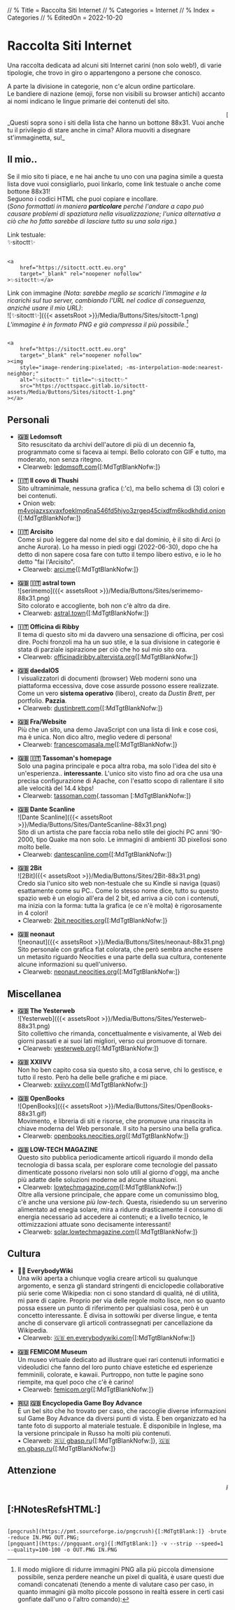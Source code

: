 // % Title = Raccolta Siti Internet
// % Categories = Internet
// % Index = Categories
// % EditedOn = 2022-10-20

# Raccolta Siti Internet

Una raccolta dedicata ad alcuni siti Internet carini (non solo web!), di varie tipologie, che trovo in giro o appartengono a persone che conosco.

A parte la divisione in categorie, non c'e alcun ordine particolare.  
Le bandiere di nazione (emoji, forse non visibili su browser antichi) accanto ai nomi indicano le lingue primarie dei contenuti del sito.

<div markdown="1" id="SitesList" class="NoImgCenter NoLinkLink ImgShiftedH Pixelated">

<marquee markdown="1">
[![✨sitoctt✨]({{< assetsRoot >}}/Media/Buttons/Sites/sitoctt-1.png)](#-Il-mio)&nbsp;
[![serimemo]({{< assetsRoot >}}/Media/Buttons/Sites/serimemo-88x31.png)](#-s-a-1)&nbsp;
[![Dante Scanline]({{< assetsRoot >}}/Media/Buttons/Sites/DanteScanline-88x31.png)](#-s-a-2)&nbsp;
[![2Bit]({{< assetsRoot >}}/Media/Buttons/Sites/2Bit-88x31.png)](#-s-a-3)&nbsp;
[![neonaut]({{< assetsRoot >}}/Media/Buttons/Sites/neonaut-88x31.png)](#-s-a-4)&nbsp;
[![Yesterweb]({{< assetsRoot >}}/Media/Buttons/Sites/Yesterweb-88x31.png)](#-s-a-5)&nbsp;
[![OpenBooks]({{< assetsRoot >}}/Media/Buttons/Sites/OpenBooks-88x31.gif)](#-s-a-6)&nbsp;
</marquee>  
_Questi sopra sono i siti della lista che hanno un bottone 88x31. Vuoi anche tu il privilegio di stare anche in cima? Allora muoviti a disegnare st'immaginetta, su!_

## Il mio..

Se il mio sito ti piace, e ne hai anche tu uno con una pagina simile a questa lista dove vuoi consigliarlo, puoi linkarlo, come link testuale o anche come bottone 88x31!  
Seguono i codici HTML che puoi copiare e incollare.  
(_Sono formattati in maniera **particolare** perché l'andare a capo può causare problemi di spaziatura nella visualizzazione; l'unica alternativa a ciò che ho fatto sarebbe di lasciare tutto su una sola riga._)

Link testuale:  
✨sitoctt✨  
<pre class="CodeScroll"><code>
&lt;a
	href="https://sitoctt.octt.eu.org"
	target="_blank" rel="noopener nofollow"
&gt;✨sitoctt✨&lt;/a&gt;
</code></pre>

Link con immagine _(Nota: sarebbe meglio se scarichi l'immagine e la ricarichi sul tuo server, cambiando l'URL nel codice di conseguenza, anziché usare il mio URL)_:  
![✨sitoctt✨]({{< assetsRoot >}}/Media/Buttons/Sites/sitoctt-1.png)  
_L'immagine è in formato PNG e già compressa il più possibile.[^Comandi di Compressione PNG Lossless]_  
<pre class="CodeScroll"><code>
&lt;a
	href="https://sitoctt.octt.eu.org"
	target="_blank" rel="noopener nofollow"
&gt;&lt;img
	style="image-rendering:pixelated; -ms-interpolation-mode:nearest-neighbor;"
	alt="✨sitoctt✨" title="✨sitoctt✨"
	src="https://octtspacc.gitlab.io/sitoctt-assets/Media/Buttons/Sites/sitoctt-1.png"
&gt;&lt;/a&gt;
</code></pre>

## Personali

- **🇬🇧 Ledomsoft**  
Sito resuscitato da archivi dell'autore di più di un decennio fa, programmato come si faceva ai tempi. Bello colorato con GIF e tutto, ma moderato, non senza ritegno.  
	• Clearweb: [ledomsoft.com](https://ledomsoft.com){[:MdTgtBlankNofw:]}

- **🇮🇹 Il covo di Thushi**  
Sito ultraminimale, nessuna grafica (:'c), ma bello schema di (3) colori e bei contenuti.  
	• Onion web: [m4vojazxsxvaxfoeklmq6na546fd5hjyo3zrgeq45cixdfm6kodkhdid.onion](http://m4vojazxsxvaxfoeklmq6na546fd5hjyo3zrgeq45cixdfm6kodkhdid.onion){[:MdTgtBlankNofw:]}

- **🇮🇹 Arcisito**  
Come si può leggere dal nome del sito e dal dominio, è il sito di Arci (o anche Aurora). Lo ha messo in piedi oggi (2022-06-30), dopo che ha detto di non sapere cosa fare con tutto il tempo libero estivo, e io le ho detto "fai l'Arcisito".  
	• Clearweb: [arci.me](https://arci.me){[:MdTgtBlankNofw:]} <!-- [auroraviola.eu.org](https://auroraviola.eu.org){[:MdTgtBlankNofw:]} -->

- <b id="-s-a-1">🇬🇧 🇮🇹 astral town</b>  
![serimemo]({{< assetsRoot >}}/Media/Buttons/Sites/serimemo-88x31.png)  
Sito colorato e accogliente, boh non c'è altro da dire.  
	• Clearweb: [astral.town](https://astral.town){[:MdTgtBlankNofw:]}

- **🇮🇹 Officina di Ribby**  
Il tema di questo sito mi da davvero una sensazione di officina, per così dire. Pochi fronzoli ma ha un suo stile, e la sua divisione in categorie è stata di parziale ispirazione per ciò che ho sul mio sito ora.  
	• Clearweb: [officinadiribby.altervista.org](https://officinadiribby.altervista.org){[:MdTgtBlankNofw:]}

- **🇬🇧 daedalOS**  
I visualizzatori di documenti (browser) Web moderni sono una piattaforma eccessiva, dove cose assurde possono essere realizzate. Come un vero **sistema operativo** (libero), creato da _Dustin Brett_, per portfolio. **Pazzia**.  
	• Clearweb: [dustinbrett.com](https://dustinbrett.com){[:MdTgtBlankNofw:]}

- **🇬🇧 Fra/Website**  
Più che un sito, una demo JavaScript con una lista di link e cose così, ma è unica. Non dico altro, meglio vedere di persona!  
	• Clearweb: [francescomasala.me](https://francescomasala.me){[:MdTgtBlankNofw:]}

- **🇬🇧 🇮🇹 Tassoman's homepage**  
Solo una pagina principale e poca altra roba, ma solo l'idea del sito è un'esperienza.. **interessante**. L'unico sito visto fino ad ora che usa una precisa configurazione di Apache, con l'esatto scopo di rallentare il sito alle velocità del 14.4 kbps!  
	• Clearweb: [tassoman.com](https://tassoman.com){.tassoman [:MdTgtBlankNofw:]}

- <b id="-s-a-2">🇬🇧 Dante Scanline</b>  
![Dante Scanline]({{< assetsRoot >}}/Media/Buttons/Sites/DanteScanline-88x31.png)  
Sito di un artista che pare faccia roba nello stile dei giochi PC anni '90-2000, tipo Quake ma non solo. Le immagini di ambienti 3D pixellosi sono molto belle.  
	• Clearweb: [dantescanline.com](https://dantescanline.com){[:MdTgtBlankNofw:]}

- <b id="-s-a-3">🇬🇧 2Bit</b>  
![2Bit]({{< assetsRoot >}}/Media/Buttons/Sites/2Bit-88x31.png)  
Credo sia l'unico sito web non-testuale che su Kindle si naviga (quasi) esattamente come su PC.. Come lo stesso nome dice, tutto su questo spazio web è un elogio all'era del 2 bit, ed arriva a ciò con i contenuti, ma inizia con la forma: tutta la grafica (e ce n'è molta) è rigorosamente in 4 colori!  
	• Clearweb: [2bit.neocities.org](https://2bit.neocities.org){[:MdTgtBlankNofw:]}

- <b id="-s-a-4">🇬🇧 neonaut</b>  
![neonaut]({{< assetsRoot >}}/Media/Buttons/Sites/neonaut-88x31.png)  
Sito personale con grafica flat colorata, che però sembra anche essere un metasito riguardo Neocities e una parte della sua cultura, contenente alcune informazioni su quell'universo.  
	• Clearweb: [neonaut.neocities.org](https://neonaut.neocities.org){[:MdTgtBlankNofw:]}

## Miscellanea

- <b id="-s-a-5">🇬🇧 The Yesterweb</b>  
![Yesterweb]({{< assetsRoot >}}/Media/Buttons/Sites/Yesterweb-88x31.png)  
Sito collettivo che rimanda, concettualmente e visivamente, al Web dei giorni passati e ai suoi lati migliori, verso cui promuove di tornare.  
	• Clearweb: [yesterweb.org](https://yesterweb.org){[:MdTgtBlankNofw:]}

- **🇬🇧 XXIIVV**  
Non ho ben capito cosa sia questo sito, a cosa serve, chi lo gestisce, e tutto il resto. Però ha delle belle grafiche e mi piace.  
	• Clearweb: [xxiivv.com](https://xxiivv.com){[:MdTgtBlankNofw:]}

- <b id="-s-a-6">🇬🇧 OpenBooks</b>  
![OpenBooks]({{< assetsRoot >}}/Media/Buttons/Sites/OpenBooks-88x31.gif)  
Movimento, e libreria di siti e risorse, che promuove una rinascita in chiave moderna del Web personale. Il sito ha persino una bella grafica.  
	• Clearweb: [openbooks.neocities.org](https://openbooks.neocities.org){[:MdTgtBlankNofw:]}

- **🇬🇧 LOW-TECH MAGAZINE**  
Questo sito pubblica periodicamente articoli riguardo il mondo della tecnologia di bassa scala, per esplorare come tecnologie del passato dimenticate possono rivelarsi non solo utili al giorno d'oggi, ma anche più adatte delle soluzioni moderne ad alcune situazioni.  
	• Clearweb: [lowtechmagazine.com](https://lowtechmagazine.com){[:MdTgtBlankNofw:]}  
Oltre alla versione principale, che appare come un comunissimo blog, c'è anche una versione _più low-tech_. Questa, risiedendo su un serverino alimentato ad enegia solare, mira a ridurre drasticamente il consumo di energia necessario ad accedere ai contenuti; e a livello tecnico, le ottimizzazioni attuate sono decisamente interessanti!  
	• Clearweb: [solar.lowtechmagazine.com](https://solar.lowtechmagazine.com){[:MdTgtBlankNofw:]}

## Cultura

- **🏳️‍🌈 EverybodyWiki**  
Una wiki aperta a chiunque voglia creare articoli su qualunque argomento, e senza gli standard stringenti di enciclopedie collaborative più serie come Wikipedia: non ci sono standard di qualità, né di utilità, mi pare di capire. Proprio per via delle regole molto lisce, non so quanto possa essere un punto di riferimento per qualsiasi cosa, però è un concetto interessante. È divisa in sottowiki per diverse lingue, e tenta anche di conservare gli articoli contrassegnati per cancellazione da Wikipedia.  
	• Clearweb: [🇬🇧 en.everybodywiki.com](https://en.everybodywiki.com/Everybodywiki:Welcome){[:MdTgtBlankNofw:]}

- **🇬🇧 FEMICOM Museum**  
Un museo virtuale dedicato ad illustrare quei rari contenuti informatici e videoludici che fanno del loro punto chiave estetiche ed esperienze femminili, colorate, e kawaii. Purtroppo, non tutte le pagine sono riempite, ma quel poco che c'è è carino!  
	• Clearweb: [femicom.org](http://femicom.org){[:MdTgtBlankNofw:]}

- **🇷🇺 🇬🇧 Encyclopedia Game Boy Advance**  
È un bel sito che ho trovato per caso, che raccoglie diverse informazioni sul Game Boy Advance da diversi punti di vista. È ben organizzato ed ha tante foto di supporto al materiale testuale. È disponibile in Inglese, ma la versione principale in Russo ha molti più contenuti.  
	• Clearweb: [🇷🇺 gbasp.ru](https://gbasp.ru){[:MdTgtBlankNofw:]}, [🇬🇧 en.gbasp.ru](https://en.gbasp.ru){[:MdTgtBlankNofw:]}

</div>

## Attenzione

<marquee><i>Però, oh voi persone che fate i sitarelli, mannaggia, non mettete testo importante nell'infernale tag &lt;marquee&gt;, che non si legge niente e fa il mal di testa!</i></marquee>

## [:HNotesRefsHTML:]

[^Comandi di Compressione PNG Lossless]: Il modo migliore di ridurre immagini PNG alla più piccola dimensione possibile, senza perdere neanche un pixel di qualità, è usare questi due comandi concatenati (tenendo a mente di valutare caso per caso, in quanto immagini già molto piccole possono in realtà essere in certi casi gonfiate dall'uno o l'altro comando):
<code markdown="1">
[pngcrush](https://pmt.sourceforge.io/pngcrush){[:MdTgtBlank:]} -brute -reduce IN.PNG OUT.PNG;
[pngquant](https://pngquant.org){[:MdTgtBlank:]} -v --strip --speed=1 --quality=100-100 -o OUT.PNG IN.PNG</code>
